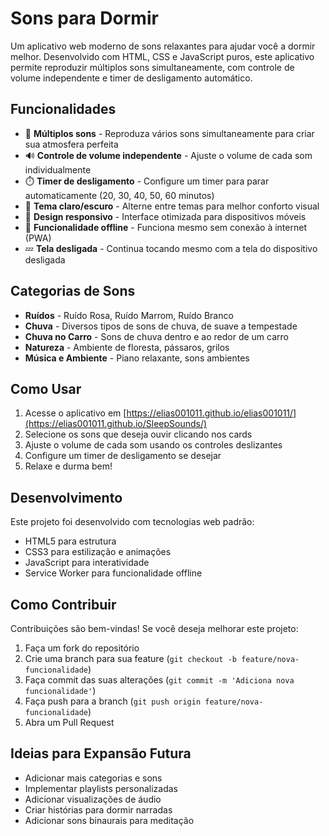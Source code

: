 # Sons para Dormir

Um aplicativo web moderno de sons relaxantes para ajudar você a dormir melhor. Desenvolvido com HTML, CSS e JavaScript puros, este aplicativo permite reproduzir múltiplos sons simultaneamente, com controle de volume independente e timer de desligamento automático.


## Funcionalidades

- 🎵 **Múltiplos sons** - Reproduza vários sons simultaneamente para criar sua atmosfera perfeita
- 🔊 **Controle de volume independente** - Ajuste o volume de cada som individualmente
- ⏱️ **Timer de desligamento** - Configure um timer para parar automaticamente (20, 30, 40, 50, 60 minutos)
- 🌙 **Tema claro/escuro** - Alterne entre temas para melhor conforto visual
- 📱 **Design responsivo** - Interface otimizada para dispositivos móveis
- 🔌 **Funcionalidade offline** - Funciona mesmo sem conexão à internet (PWA)
- 💤 **Tela desligada** - Continua tocando mesmo com a tela do dispositivo desligada

## Categorias de Sons

- **Ruídos** - Ruído Rosa, Ruído Marrom, Ruído Branco
- **Chuva** - Diversos tipos de sons de chuva, de suave a tempestade
- **Chuva no Carro** - Sons de chuva dentro e ao redor de um carro
- **Natureza** - Ambiente de floresta, pássaros, grilos
- **Música e Ambiente** - Piano relaxante, sons ambientes

## Como Usar

1. Acesse o aplicativo em [https://elias001011.github.io/elias001011/](https://elias001011.github.io/SleepSounds/)
2. Selecione os sons que deseja ouvir clicando nos cards
3. Ajuste o volume de cada som usando os controles deslizantes
4. Configure um timer de desligamento se desejar
5. Relaxe e durma bem!

## Desenvolvimento

Este projeto foi desenvolvido com tecnologias web padrão:
- HTML5 para estrutura
- CSS3 para estilização e animações
- JavaScript para interatividade
- Service Worker para funcionalidade offline

## Como Contribuir

Contribuições são bem-vindas! Se você deseja melhorar este projeto:

1. Faça um fork do repositório
2. Crie uma branch para sua feature (`git checkout -b feature/nova-funcionalidade`)
3. Faça commit das suas alterações (`git commit -m 'Adiciona nova funcionalidade'`)
4. Faça push para a branch (`git push origin feature/nova-funcionalidade`)
5. Abra um Pull Request

## Ideias para Expansão Futura

- Adicionar mais categorias e sons
- Implementar playlists personalizadas
- Adicionar visualizações de áudio
- Criar histórias para dormir narradas
- Adicionar sons binaurais para meditação

